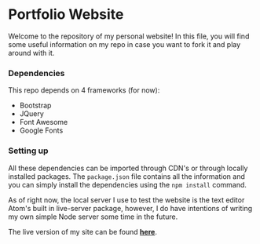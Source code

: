 Portfolio Website
===================
Welcome to the repository of my personal website! In this file, you will find some useful information on my repo in case you want to fork it and play around with it.

### Dependencies

This repo depends on 4 frameworks (for now):
- Bootstrap
- JQuery
- Font Awesome
- Google Fonts

### Setting up
All these dependencies can be imported through CDN's or through locally installed packages. The `package.json` file contains all the information and you can simply install the dependencies using the `npm install` command.

As of right now, the local server I use to test the website is the text editor Atom's built in live-server package, however, I do have intentions of writing my own simple Node server some time in the future.

The live version of my site can be found **[here](http://onepunman.me)**.
